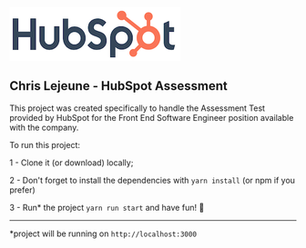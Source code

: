![HubSpot logo](./src/images/hubspot_logo.png)
## Chris Lejeune - HubSpot Assessment

This project was created specifically to handle the Assessment Test provided by HubSpot for the Front End Software Engineer position available with the company.

To run this project:

1 - Clone it (or download) locally;

2 - Don't forget to install the dependencies with `yarn install` (or npm if you prefer)

3 - Run* the project `yarn run start` and have fun! 🎡

---
*project will be running on `http://localhost:3000`
